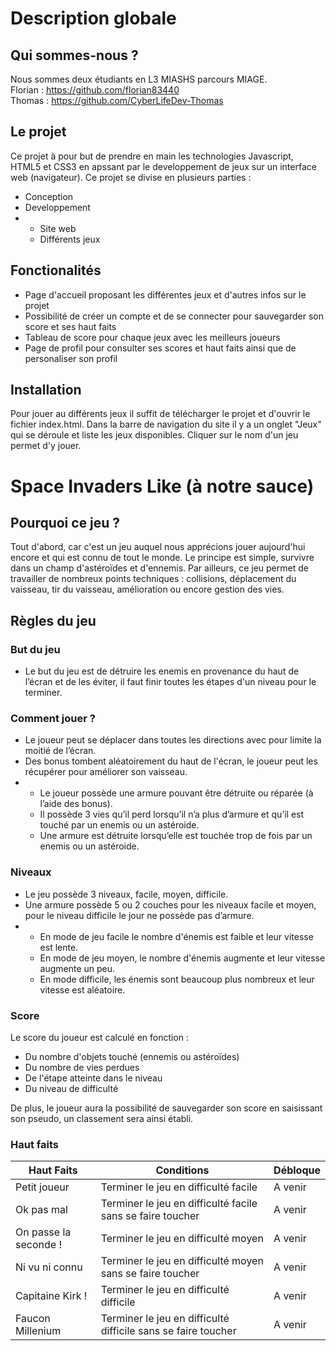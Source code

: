 <h1>Description globale</h1>

<h2>Qui sommes-nous ?</h2> 

Nous sommes deux étudiants en L3 MIASHS parcours MIAGE.<br/>
Florian : https://github.com/florian83440<br/>
Thomas : https://github.com/CyberLifeDev-Thomas

<h2>Le projet</h2> 

Ce projet à pour but de prendre en main les technologies Javascript, HTML5 et CSS3 en apssant par le developpement de jeux sur un interface web (navigateur). 
Ce projet se divise en plusieurs parties :

<ul>
  <li>Conception</li>
  <li>Developpement</li>
  <li>
    <ul>
      <li>Site web</li>
      <li>Différents jeux</li>
    </ul>
  </li>
</ul>

<h2>Fonctionalités</h2> 

<ul>
	<li>Page d'accueil proposant les différentes jeux et d'autres infos sur le projet</li>
	<li>Possibilité de créer un compte et de se connecter pour sauvegarder son score et ses haut faits</li>
	<li>Tableau de score pour chaque jeux avec les meilleurs joueurs</li>
	<li>Page de profil pour consulter ses scores et haut faits ainsi que de personaliser son profil</li>
</ul>

<h2>Installation</h2> 

Pour jouer au différents jeux il suffit de télécharger le projet et d'ouvrir le fichier index.html. Dans la barre de navigation du site il y a un onglet "Jeux" qui se déroule et liste les jeux disponibles. Cliquer sur le nom d'un jeu permet d'y jouer.

<h1>Space Invaders Like (à notre sauce)</h1>
<h2>Pourquoi ce jeu ?</h2> 

Tout d'abord, car c'est un jeu auquel nous apprécions jouer aujourd'hui encore et qui est connu de tout le monde. Le principe est simple, survivre dans un champ d'astéroïdes et d'ennemis. Par ailleurs, ce jeu permet de travailler de nombreux points techniques : collisions, déplacement du vaisseau, tir du vaisseau, amélioration ou encore gestion des vies.

<h2>Règles du jeu</h2> 
<h3>But du jeu</h3>

<ul>
  <li>Le but du jeu est de détruire les enemis en provenance du haut de l’écran et de les éviter, il faut finir toutes les étapes d'un niveau pour le terminer.</li>
</ul>

<h3>Comment jouer ?</h3>

<ul>
  <li>Le joueur peut se déplacer dans toutes les directions avec pour limite la moitié de l’écran.</li>
  <li>Des bonus tombent aléatoirement du haut de l'écran, le joueur peut les récupérer pour améliorer son vaisseau.</li>
  <li>
    <ul>
      <li>Le joueur possède une armure pouvant être détruite ou réparée (à l’aide des bonus).</li>
      <li>Il possède 3 vies qu’il perd lorsqu’il n’a plus d’armure et qu’il est touché par un enemis ou un astéroide.</li>
      <li>Une armure est détruite lorsqu’elle est touchée trop de fois par un enemis ou un astéroide.</li>
    </ul>
  </li>
</ul>

<h3>Niveaux</h3>

<ul>
  <li>Le jeu possède 3 niveaux, facile, moyen, difficile.</li>
  <li>Une armure possède 5 ou 2 couches pour les niveaux facile et moyen, pour le niveau difficile le jour ne possède pas d’armure.</li>
  <li>
    <ul>
      <li>En mode de jeu facile le nombre d'énemis est faible et leur vitesse est lente.</li>
      <li>En mode de jeu moyen, le nombre d'énemis augmente et leur vitesse augmente un peu.</li>
      <li>En mode difficile, les énemis sont beaucoup plus nombreux et leur vitesse est aléatoire.</li>
    </ul>
  </li>
</ul>

<h3>Score</h3>

Le score du joueur est calculé en fonction :

<ul>
	<li>Du nombre d'objets touché (ennemis ou astéroïdes)</li>
	<li>Du nombre de vies perdues</li>
	<li>De l'étape atteinte dans le niveau</li>
	<li>Du niveau de difficulté</li>
</ul>

De plus, le joueur aura la possibilité de sauvegarder son score en saisissant son pseudo, un classement sera ainsi établi.

<h3>Haut faits</h3>

<table>
	<thead>
		<tr>
			<th>
				Haut Faits
			</th>
			<th>
				Conditions
			</th>
			<th>
				Débloque
			</th>
		</tr>
	</thead>
	<tbody>
		<tr>
			<td>
				Petit joueur
			</td>
			<td>
				Terminer le jeu en difficulté facile
			</td>
			<td>
				A venir
			</td>
		</tr>
		<tr>
			<td>
				Ok pas mal
			</td>
			<td>
				Terminer le jeu en difficulté facile sans se faire toucher
			</td>
			<td>
				A venir
			</td>
		</tr>
		<tr>
			<td>
				On passe la seconde !
			</td>
			<td>
				Terminer le jeu en difficulté moyen
			</td>
			<td>
				A venir
			</td>
		</tr>
		<tr>
			<td>
				Ni vu ni connu
			</td>
			<td>
				Terminer le jeu en difficulté moyen sans se faire toucher
			</td>
			<td>
				A venir
			</td>
		</tr>
		<tr>
			<td>
				Capitaine Kirk !
			</td>
			<td>
				Terminer le jeu en difficulté difficile
			</td>
			<td>
				A venir
			</td>
		</tr>
		<tr>
			<td>
				Faucon Millenium
			</td>
			<td>
				Terminer le jeu en difficulté difficile sans se faire toucher
			</td>
			<td>
				A venir
			</td>
		</tr>
	</tbody>
</table>
